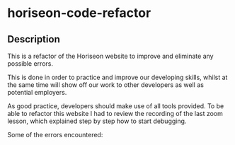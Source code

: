 # horiseon-code-refactor

## Description

This is a refactor of the Horiseon website to improve and eliminate any possible errors.

This is done in order to practice and improve our developing skills, whilst at the same time will show off our work to other developers as well as potential employers.

As good practice, developers should make use of all tools provided. To be able to refactor this website I had to review the recording of the last zoom lesson, which explained step by step how to start debugging.

Some of the errors encountered:
<!-- viewport was missing>
<!-- removed footer>
<!-- dry code removed>

## Screenshot



## Link

